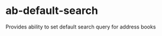 ab-default-search
=================

Provides ability to set default search query for address books
